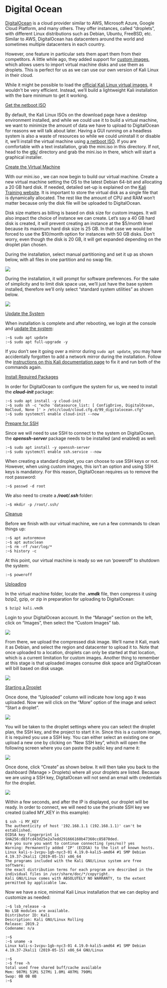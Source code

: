 # Digital Ocean

[DigitalOcean](https://www.digitalocean.com/) is a cloud provider similar to AWS, Microsoft Azure, Google Cloud Platform, and many others. They offer instances, called “droplets”, with different Linux distributions such as Debian, Ubuntu, FreeBSD, etc. Similar to AWS, DigitalOcean has datacenters around the world and sometimes multiple datacenters in each country.

However, one feature in particular sets them apart them from their competitors. A little while ago, they added support for [custom images](https://blog.digitalocean.com/custom-images/), which allows users to import virtual machine disks and use them as droplets. This is perfect for us as we can use our own version of Kali Linux in their cloud.

While it might be possible to load the [official Kali Linux virtual images](https://www.kali.org/get-kali/#kali-virtual-machines), it wouldn’t be very efficient. Instead, we’ll build a lightweight Kali installation with the bare minimum to get it working.

[Get the netboot ISO](broken-reference)

By default, the Kali Linux ISOs on the download page have a desktop environment installed, and while we could use it to build a virtual machine, we want to minimize the amount of data we have to upload to DigitalOcean for reasons we will talk about later. Having a GUI running on a headless system is also a waste of resources so while we could uninstall it or disable it, we’ll install the virtual machine using [a netboot ISO](http://http.kali.org/kali/dists/kali-rolling/main/installer-amd64/current/images/netboot/). If you are comfortable with a text installation, grab the mini.iso in this directory. If not, head to the [gtk/](https://http.kali.org/kali/dists/kali-rolling/main/installer-amd64/current/images/netboot/gtk/) directory and grab the mini.iso in there, which will start a graphical installer.

[Create the Virtual Machine](broken-reference)

With our mini.iso , we can now begin to build our virtual machine. Create a new virtual machine setting the OS to the latest Debian 64-bit and allocating a 20 GB hard disk. If needed, detailed set-up is explained on the [Kali Training website](https://web.archive.org/web/20210922173942/https://web.archive.org/web/20210914172345/https://kali.training/topic/booting-kali-in-live-mode/). It is important to store the virtual disk as a single file that is dynamically allocated. The rest like the amount of CPU and RAM won’t matter because only the disk file will be uploaded to DigitalOcean.

Disk size matters as billing is based on disk size for custom images. It will also impact the choice of instance we can create. Let’s say a 40 GB hard disk is created, it will prevent creating an instance at the $5/month level because its maximum hard disk size is 25 GB. In that case we would be forced to use the $10/month option for instances with 50 GB disks. Don’t worry, even though the disk is 20 GB, it will get expanded depending on the droplet plan chosen.

During the installation, select manual partitioning and set it up as shown below, with all files in one partition and no swap file.

[![](<../../../.gitbook/assets/digitalocean 1.png>)](<../../../.gitbook/assets/digitalocean 1.png>)

During the installation, it will prompt for software preferences. For the sake of simplicity and to limit disk space use, we’ll just have the base system installed, therefore we’ll only select “standard system utilities” as shown below.

[![](<../../../.gitbook/assets/digitalocean 2.png>)](<../../../.gitbook/assets/digitalocean 2.png>)

[Update the System](broken-reference)

When installation is complete and after rebooting, we login at the console and [update the system](https://www.kali.org/docs/general-use/updating-kali/):

```
:~$ sudo apt update
:~$ sudo apt full-upgrade -y
```

If you don’t see it going over a mirror during `sudo apt update`, you may have accidentally forgotten to add a network mirror during the installation. Follow the [instructions on this Kali documentation page](https://www.kali.org/docs/general-use/kali-linux-sources-list-repositories/) to fix it and run both of the commands again.

[Install Required Packages](broken-reference)

In order for DigitalOcean to configure the system for us, we need to install the _**cloud-init**_ package:

```
:~$ sudo apt install -y cloud-init
:~$ sudo sh -c "echo 'datasource_list: [ ConfigDrive, DigitalOcean, NoCloud, None ]' > /etc/cloud/cloud.cfg.d/99_digitalocean.cfg"
:~$ sudo systemctl enable cloud-init --now
```

[Prepare for SSH](broken-reference)

Since we will need to use SSH to connect to the system on DigitalOcean, the _**openssh-server**_ package needs to be installed (and enabled) as well:

```
:~$ sudo apt install -y openssh-server
:~$ sudo systemctl enable ssh.service --now
```

When creating a standard droplet, you can choose to use SSH keys or not. However, when using custom images, this isn’t an option and using SSH keys is mandatory. For this reason, DigitalOcean requires us to remove the root password:

```
:~$ passwd -d root
```

We also need to create a _**/root/.ssh**_ folder:

```
:~$ mkdir -p /root/.ssh/
```

[Cleanup](broken-reference)

Before we finish with our virtual machine, we run a few commands to clean things up:

```
:~$ apt autoremove
:~$ apt autoclean
:~$ rm -rf /var/log/*
:~$ history -c
```

At this point, our virtual machine is ready so we run ‘poweroff’ to shutdown the system:

```
:~$ poweroff
```

[Uploading](broken-reference)

In the virtual machine folder, locate the _**.vmdk**_ file, then compress it using bzip2, gzip, or zip in preparation for uploading to DigitalOcean:

```
$ bzip2 kali.vmdk
```

Login to your DigitalOcean account. In the “Manage” section on the left, click on “Images”, then select the “Custom Images” tab.

[![](<../../../.gitbook/assets/digitalocean 3.png>)](<../../../.gitbook/assets/digitalocean 3.png>)

From there, we upload the compressed disk image. We’ll name it Kali, mark it as Debian, and select the region and datacenter to upload it to. Note that once uploaded to a location, droplets can only be started at that location, which is a current limitation for custom images. Another thing to remember at this stage is that uploaded images consume disk space and DigitalOcean will bill based on disk usage.

[![](<../../../.gitbook/assets/digitalocean 4.png>)](<../../../.gitbook/assets/digitalocean 4.png>)

[Starting a Droplet](broken-reference)

Once done, the “Uploaded” column will indicate how long ago it was uploaded. Now we will click on the “More” option of the image and select “Start a droplet”.

[![](<../../../.gitbook/assets/digitalocean 5.png>)](<../../../.gitbook/assets/digitalocean 5.png>)

You will be taken to the droplet settings where you can select the droplet plan, the SSH key, and the project to start it in. Since this is a custom image, it is required you use a SSH key. You can either select an existing one or upload a new one by clicking on “New SSH key”, which will open the following screen where you can paste the public key and name it:

[![](<../../../.gitbook/assets/digitalocean 6.png>)](<../../../.gitbook/assets/digitalocean 6.png>)

Once done, click “Create” as shown below. It will then take you back to the dashboard (Manage > Droplets) where all your droplets are listed. Because we are using a SSH key, DigitalOcean will not send an email with credentials for the droplet.

[![](<../../../.gitbook/assets/digitalocean 7.png>)](<../../../.gitbook/assets/digitalocean 7.png>)

Within a few seconds, and after the IP is displayed, our droplet will be ready. In order to connect, we will need to use the private SSH key we created (called MY\_KEY in this example):

```
$ ssh -i MY_KEY 
The authenticity of host '192.168.1.1 (192.168.1.1)' can't be established.
ECDSA key fingerprint is SHA256:d83fcd43d25e2a7edd291666160b47360cc85870ded.
Are you sure you want to continue connecting (yes/no)? yes
Warning: Permanently added 'IP' (ECDSA) to the list of known hosts.
Linux kali-s-1vcpu-1gb-nyc3-01 4.19.0-kali5-amd64 #1 SMP Debian 4.19.37-2kali1 (2019-05-15) x86_64
The programs included with the Kali GNU/Linux system are free software;
the exact distribution terms for each program are described in the
individual files in /usr/share/doc/*/copyright.
Kali GNU/Linux comes with ABSOLUTELY NO WARRANTY, to the extent
permitted by applicable law.
```

Now we have a nice, minimal Kali Linux installation that we can deploy and customize as needed:

```
:~$ lsb_release -a
No LSB modules are available.
Distributor ID: Kali
Description: Kali GNU/Linux Rolling
Release: 2019.2
Codename: n/a

:~$
:~$ uname -a
Linux kali-s-1vcpu-1gb-nyc3-01 4.19.0-kali5-amd64 #1 SMP Debian 4.19.37-2kali1 (2019-05-15) x86_64 GNU/Linux

:~$
:~$ free -h
total used free shared buff/cache available
Mem: 987Mi 51Mi 527Mi 1.0Mi 407Mi 790Mi
Swap: 0B 0B 0B
:~$
```
